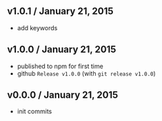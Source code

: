 ## v1.0.1 / January 21, 2015
- add keywords

## v1.0.0 / January 21, 2015
- published to npm for first time
- github `Release v1.0.0` (with `git release v1.0.0`)

## v0.0.0 / January 21, 2015
- init commits